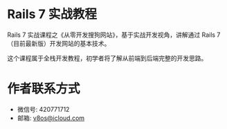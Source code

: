 # Rails 7 实战教程

Rails 7 实战课程之《从零开发搜狗网站》，基于实战开发视角，讲解通过 Rails 7 （目前最新版）开发网站的基本技术。

这个课程属于全栈开发教程，初学者将了解从前端到后端完整的开发思路。

# 作者联系方式

- 微信号: 420771712
- 邮箱:   v8os@icloud.com
